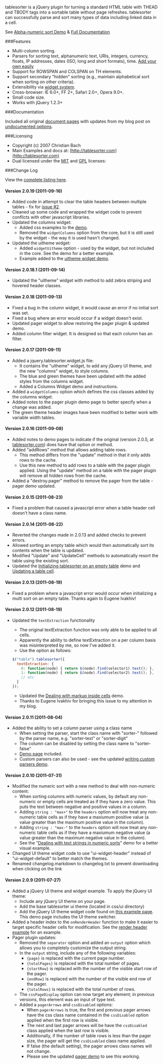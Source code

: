 tablesorter is a jQuery plugin for turning a standard HTML table with THEAD and TBODY tags into a sortable table without page refreshes.
tablesorter can successfully parse and sort many types of data including linked data in a cell.

See [Alpha-numeric sort Demo](http://mottie.github.com/tablesorter/) &amp; [Full Documentation](http://mottie.github.com/tablesorter/docs/)

###Features

* Multi-column sorting.
* Parsers for sorting text, alphanumeric text, URIs, integers, currency, floats, IP addresses, dates (ISO, long and short formats), time. [Add your own easily](http://mottie.github.com/tablesorter/docs/example-parsers.html)
* Support for ROWSPAN and COLSPAN on TH elements.
* Support secondary "hidden" sorting (e.g., maintain alphabetical sort when sorting on other criteria).
* Extensibility via [widget system](http://mottie.github.com/tablesorter/docs/example-widgets.html).
* Cross-browser: IE 6.0+, FF 2+, Safari 2.0+, Opera 9.0+.
* Small code size.
* Works with jQuery 1.2.3+

###Documentation

Included all original [document pages](http://mottie.github.com/tablesorter/docs/index.html) with updates from my blog post on [undocumented options](http://wowmotty.blogspot.com/2011/06/jquery-tablesorter-missing-docs.html).

###Licensing

* Copyright (c) 2007 Christian Bach
* Main Examples and docs at: [http://tablesorter.com](http://tablesorter.com)
* Dual licensed under the [MIT](http://www.opensource.org/licenses/mit-license.php) and [GPL](http://www.gnu.org/licenses/gpl.html) licenses:

###Change Log

View the [complete listing here](http://mottie.github.com/tablesorter/changelog.txt).

#### Version 2.0.19 (2011-09-16)

* Added code in attempt to clear the table headers between multiple tables - fix for [issue #2](https://github.com/Mottie/tablesorter/issues/2).
* Cleaned up some code and wrapped the widget code to prevent conflicts with other javascript libraries.
* Updated the columns widget:
  * Added css examples to the [demo](http://mottie.github.com/tablesorter/docs/example-widget-columns.html).
  * Removed the `widgetColumns` option from the core, but it is still used by the widget - the way it is used hasn't changed.
* Updated the uitheme widget:
  * Added `widgetUitheme` option - used by the widget, but not included in the core. See the demo for a better example.
  * Example added to the [uitheme widget demo](http://mottie.github.com/tablesorter/docs/example-widget-columns.html).

#### Version 2.0.18.1 (2011-09-14)

* Updated the "uitheme" widget with method to add zebra striping and hovered header classes.

#### Version 2.0.18 (2011-09-13)

* Fixed a bug in the column widget, it would cause an error if no initial sort was set.
* Fixed a bug where an error would occur if a widget doesn't exist.
* Updated pager widget to allow restoring the pager plugin & updated demo.
* Added column filter widget. It is designed so that each column has an filter.

#### Version 2.0.17 (2011-09-11)

* Added a jquery.tablesorter.widget.js file:
  * It contains the "uitheme" widget, to add any jQuery UI theme, and the new "columns" widget, to style columns.
  * The blue and green themes have been updated with the added styles from the columns widget.
  * Added a Columns Widget demo and instructions.
* Added a `widgetColumns` option which defines the css classes added by the columns widget.
* Added notes to the pager plugin demo page to better specify when a change was added.
* The green theme header images have been modified to better work with variable width tables.

#### Version 2.0.16 (2011-09-08)

* Added notes to demo pages to indicate if the original (version 2.0.5, at [tablesorter.com](http://tablesorter.com/docs/)) does have that option or method.
* Added "addRows" method that allows adding table rows.
  * This method differs from the "update" method in that it only adds rows to the cache.
  * Use this new method to add rows to a table with the pager plugin applied. Using the "update" method on a table with the pager plugin will remove all hidden rows from the cache.
* Added a "destroy.pager" method to remove the pager from the table - pager demo updated.

#### Version 2.0.15 (2011-08-23)

* Fixed a problem that caused a javascript error when a table header cell doesn't have a class name.

#### Version 2.0.14 (2011-08-22)

* Reverted the changes made in 2.0.13 and added checks to prevent errors.
* Allowed sorting an empty table which would then automatically sort its contents when the table is updated.
* Modified "Update" and "UpdateCell" methods to automatically resort the table using the existing sort.
* Updated the [Initializing tablesorter on an empty table](http://mottie.github.com/tablesorter/docs/example-empty-table.html) demo and [Updating a table cell](http://mottie.github.com/tablesorter/docs/example-update-cell.html).

#### Version 2.0.13 (2011-08-19)

* Fixed a problem where a javascript error would occur when initializing a multi sort on an empty table. Thanks again to Eugene Ivakhiv!

#### Version 2.0.12 (2011-08-19)

* Updated the `textExtraction` functionality
   * The original textExtraction function was only able to be applied to all cells.
   * Apparently the ability to define textExtraction on a per column basis was misinterpreted by me, so now I've added it.
   * Use the option as follows:

   ```javascript
   $("table").tablesorter({
     textExtraction: {
       0: function(node) { return $(node).find(selector1).text(); },
       1: function(node) { return $(node).find(selector2).text(); },
       // etc
     }
   });
   ```

   * Updated the [Dealing with markup inside cells](http://mottie.github.com/tablesorter/docs/example-option-text-extraction.html) demo.
   * Thanks to Eugene Ivakhiv for bringing this issue to my attention in my blog.

#### Version 2.0.11 (2011-08-04)

* Added the ability to set a column parser using a class name
   * When setting the parser, start the class name with "sorter-" followed by the parser name, e.g. "sorter-text" or "sorter-digit"
   * The column can be disabled by setting the class name to "sorter-false"
   * [Demo page](http://mottie.github.com/tablesorter/docs/example-parsers-class-name.html) included.
   * Custom parsers can also be used - see the updated [writing custom parsers demo](http://mottie.github.com/tablesorter/docs/example-parsers.html).

#### Version 2.0.10 (2011-07-31)

* Modified the numeric sort with a new method to deal with non-numeric content:
   * When sorting columns with numeric values, by default any non-numeric or empty cells are treated as if they have a zero value. This puts the text between negative and positive values in a column.
   * Adding `string : "max+"` to the `headers` option will now treat any non-numeric table cells as if they have a maxiumum positive value (a value greater than the maximum positive value in the column).
   * Adding `string : "max-"` to the `headers` option will now treat any non-numeric table cells as if they have a maxiumum negative value (a value greater than the maximum negative value in the column).
   * See the "[Dealing with text strings in numeric sorts](http://mottie.github.com/tablesorter/docs/example-options-headers-digits-strings.html)" demo for a better visual example.
* Changed UI theme widget code to use "ui-widget-header" instead of "ui-widget-default" to better match the themes.
* Renamed changelog.markdown to changelog.txt to prevent downloading when clicking on the link

#### Version 2.0.9 (2011-07-27)

* Added a jQuery UI theme and widget example. To apply the jQuery UI theme:
   * Include any jQuery UI theme on your page.
   * Add the base tablesorter ui theme (located in css/ui directory)
   * Add the jQuery UI theme widget code found on [this example page](http://mottie.github.com/tablesorter/docs/example-ui-theme.html). This demo page includes the UI theme switcher.
* Added a header index to the `onRenderHeader` function to make it easier to target specific header cells for modification. See the [render header example](http://mottie.github.com/tablesorter/docs/example-option-render-header.html) for an example.
* Pager plugin updates:
   * Removed the `separator` option and added an `output` option which allows you to completely customize the output string.
   * In the `output` string, include any of the following variables:
      * `{page}` is replaced with the current page number.
      * `{totalPages}` is replaced with the total number of pages.
      * `{startRow}` is replaced with the number of the visible start row of the pager.
      * `{endRow}` is replaced with the number of the visible end row of the pager.
      * `{totalRows}` is replaced with the total number of rows.
   * The `cssPageDisplay` option can now target any element; in previous versions, this element was an input of type text.
   * Added a `pagerArrows` and `cssDisabled` options:
      * When `pagerArrows` is true, the first and previous pager arrows have the css class name contained in the `cssDisabled` option applied when the first row is visible.
      * The next and last pager arrows will be have the `cssDisabled` class applied when the last row is visible.
      * Additionally, if the number of table rows is less than the pager size, the pager will get the `cssDisabled` class name applied.
      * If false (the default setting), the pager arrows class names will not change.
      * Please see the updated [pager demo](http://mottie.github.com/tablesorter/docs/example-pager.html) to see this working.
